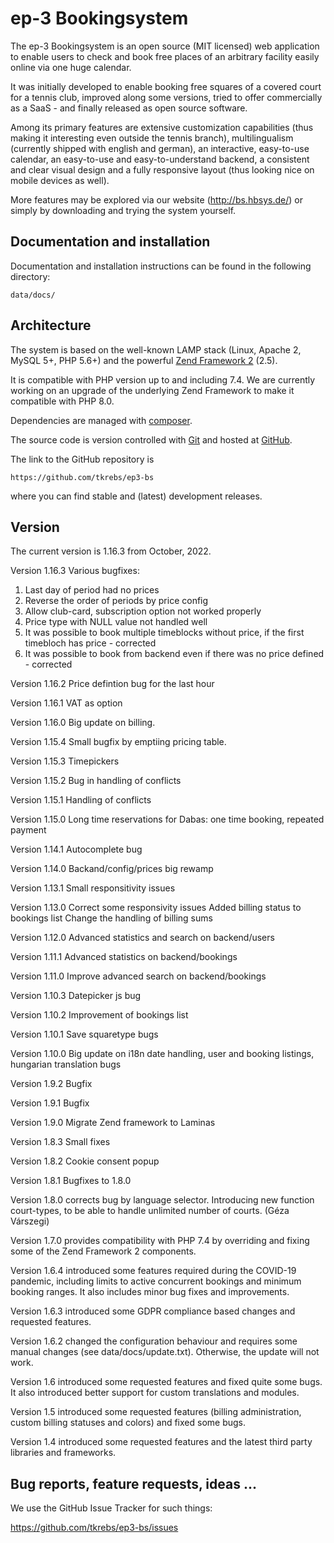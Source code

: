 # ep-3 Bookingsystem

The ep-3 Bookingsystem is an open source (MIT licensed) web application to enable users to check and book free places of
an arbitrary facility easily online via one huge calendar.

It was initially developed to enable booking free squares of a covered court for a tennis club, improved along some
versions, tried to offer commercially as a SaaS - and finally released as open source software.

Among its primary features are extensive customization capabilities (thus making it interesting even outside the tennis
branch), multilingualism (currently shipped with english and german), an interactive, easy-to-use calendar, an
easy-to-use and easy-to-understand backend, a consistent and clear visual design and a fully responsive layout (thus
looking nice on mobile devices as well).

More features may be explored via our website (http://bs.hbsys.de/) or simply by downloading and trying the system
yourself.

## Documentation and installation

Documentation and installation instructions can be found in the following directory:

```
data/docs/
```

## Architecture

The system is based on the well-known LAMP stack (Linux, Apache 2, MySQL 5+, PHP 5.6+) and the powerful
[Zend Framework 2](http://framework.zend.com/) (2.5).

It is compatible with PHP version up to and including 7.4. We are currently working on an upgrade of the underlying
Zend Framework to make it compatible with PHP 8.0.

Dependencies are managed with [composer](https://getcomposer.org/).

The source code is version controlled with [Git](http://git-scm.com/) and hosted at [GitHub](https://github.com/).

The link to the GitHub repository is

```
https://github.com/tkrebs/ep3-bs
```

where you can find stable and (latest) development releases.

## Version

The current version is 1.16.3 from October, 2022.

Version 1.16.3
Various bugfixes:
1) Last day of period had no prices
2) Reverse the order of periods by price config
3) Allow club-card, subscription option not worked properly
4) Price type with NULL value not handled well
5) It was possible to book multiple timeblocks without price, if the first timebloch has price - corrected
6) It was possible to book from backend even if there was no price defined - corrected

Version 1.16.2
Price defintion bug for the last hour

Version 1.16.1
VAT as option

Version 1.16.0
Big update on billing. 

Version 1.15.4
Small bugfix by emptiing pricing table.

Version 1.15.3
Timepickers

Version 1.15.2
Bug in handling of conflicts

Version 1.15.1
Handling of conflicts 

Version 1.15.0
Long time reservations for Dabas: one time booking, repeated payment

Version 1.14.1
Autocomplete bug

Version 1.14.0
Backand/config/prices big rewamp

Version 1.13.1
Small responsitivity issues

Version 1.13.0
Correct some responsivity issues
Added billing status to bookings list
Change the handling of billing sums

Version 1.12.0
Advanced statistics and search on backend/users

Version 1.11.1
Advanced statistics on backend/bookings

Version 1.11.0
Improve advanced search on backend/bookings

Version 1.10.3
Datepicker js bug

Version 1.10.2
Improvement of bookings list

Version 1.10.1
Save squaretype bugs

Version 1.10.0
Big update on i18n date handling, user and booking listings, hungarian translation bugs

Version 1.9.2
Bugfix

Version 1.9.1
Bugfix

Version 1.9.0
Migrate Zend framework to Laminas

Version 1.8.3
Small fixes

Version 1.8.2
Cookie consent popup

Version 1.8.1
Bugfixes to 1.8.0

Version 1.8.0 corrects bug by language selector. Introducing new function court-types, to be able to handle unlimited number of courts. (Géza Várszegi)

Version 1.7.0 provides compatibility with PHP 7.4 by overriding and fixing some of the Zend Framework 2 components.

Version 1.6.4 introduced some features required during the COVID-19 pandemic, including limits to active concurrent bookings and minimum booking ranges. It also includes minor bug fixes and improvements.

Version 1.6.3 introduced some GDPR compliance based changes and requested features.

Version 1.6.2 changed the configuration behaviour and requires some manual changes (see data/docs/update.txt). Otherwise, the update will not work.

Version 1.6 introduced some requested features and fixed quite some bugs. It also introduced better support for custom translations and modules.

Version 1.5 introduced some requested features (billing administration, custom billing statuses and colors) and fixed some bugs.

Version 1.4 introduced some requested features and the latest third party libraries and frameworks.

## Bug reports, feature requests, ideas ...

We use the GitHub Issue Tracker for such things:

https://github.com/tkrebs/ep3-bs/issues
